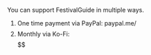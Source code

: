 You can support FestivalGuide in multiple ways.

1. One time payment via PayPal: paypal.me/$$$$$$$$
2. Monthly via Ko-Fi: $$$$$$
